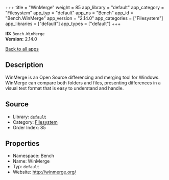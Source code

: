﻿+++
title = "WinMerge"
weight = 85
app_library = "default"
app_category = "Filesystem"
app_typ = "default"
app_ns = "Bench"
app_id = "Bench.WinMerge"
app_version = "2.14.0"
app_categories = ["Filesystem"]
app_libraries = ["default"]
app_types = ["default"]
+++

**ID:** `Bench.WinMerge`  
**Version:** 2.14.0  
<!--more-->

[Back to all apps](/apps/)

## Description
WinMerge is an Open Source differencing and merging tool for Windows.
WinMerge can compare both folders and files, presenting differences in a visual text format
that is easy to understand and handle.

## Source

* Library: [`default`](/app_libraries/default)
* Category: [Filesystem](/app_categories/filesystem)
* Order Index: 85

## Properties

* Namespace: Bench
* Name: WinMerge
* Typ: `default`
* Website: <http://winmerge.org/>

